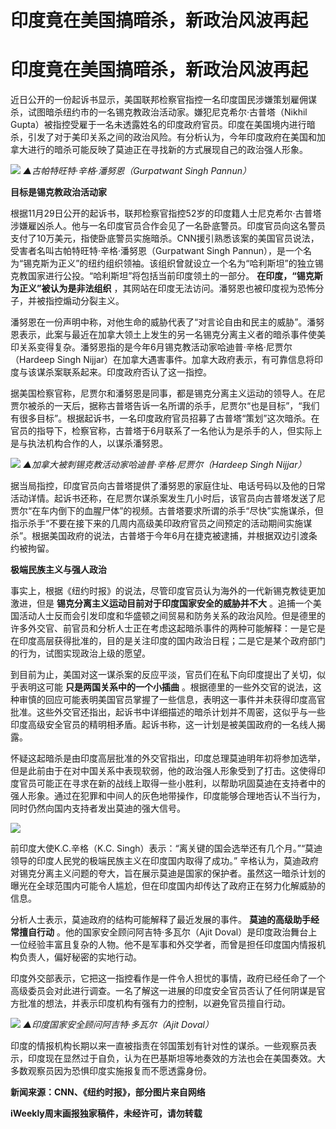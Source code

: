 # 印度竟在美国搞暗杀，新政治风波再起

# 印度竟在美国搞暗杀，新政治风波再起

近日公开的一份起诉书显示，美国联邦检察官指控一名印度国民涉嫌策划雇佣谋杀，试图暗杀纽约市的一名锡克教政治活动家。嫌犯尼克希尔·古普塔（Nikhil
Gupta）被指控受雇于一名未透露姓名的印度政府官员。印度在美国境内进行暗杀，引发了对于美印关系之间的政治风险。有分析认为，今年印度政府在美国和加拿大进行的暗杀可能反映了莫迪正在寻找新的方式展现自己的政治强人形象。

![](https://inews.gtimg.com/om_bt/O1V6UplE34dfKDMoDNNCUylMkbYk8iPD3Gnp8LqCea9_oAA/1000)
_▲古帕特旺特·辛格·潘努恩（Gurpatwant Singh Pannun）_

**目标是锡克教政治活动家**

根据11月29日公开的起诉书，联邦检察官指控52岁的印度籍人士尼克希尔·古普塔涉嫌雇凶杀人。他与一名印度官员合作会见了一名卧底警员。印度官员向这名警员支付了10万美元，指使卧底警员实施暗杀。CNN援引熟悉该案的美国官员说法，受害者名叫古帕特旺特·辛格·潘努恩（Gurpatwant
Singh
Pannun），是一个名为“锡克斯为正义”的纽约组织领袖。该组织曾就设立一个名为“哈利斯坦”的独立锡克教国家进行公投。“哈利斯坦”将包括当前印度领土的一部分。
**在印度，“锡克斯为正义”被认为是非法组织** ，其网站在印度无法访问。潘努恩也被印度视为恐怖分子，并被指控煽动分裂主义。

潘努恩在一份声明中称，对他生命的威胁代表了“对言论自由和民主的威胁”。潘努恩表示，此案与最近在加拿大领土上发生的另一名锡克分离主义者的暗杀事件使美印关系变得复杂。潘努恩指的是今年6月锡克教活动家哈迪普·辛格·尼贾尔（Hardeep
Singh Nijjar）在加拿大遇害事件。加拿大政府表示，有可靠信息将印度与该谋杀案联系起来。印度政府否认了这一指控。

据美国检察官称，尼贾尔和潘努恩是同事，都是锡克分离主义运动的领导人。在尼贾尔被杀的一天后，据称古普塔告诉一名所谓的杀手，尼贾尔“也是目标”，“我们有很多目标”。根据起诉书，一名印度政府官员招募了古普塔“策划”这次暗杀。在官员的指导下，检察官称，古普塔于6月联系了一名他认为是杀手的人，但实际上是与执法机构合作的人，以谋杀潘努恩。

![](https://inews.gtimg.com/om_bt/OsV07-FVMrFuRfNacANk90UaKPciEXU5WaC53Cem7xjOMAA/1000)
_▲加拿大被刺锡克教活动家哈迪普·辛格·尼贾尔（Hardeep Singh Nijjar）_

据当局指控，印度官员向古普塔提供了潘努恩的家庭住址、电话号码以及他的日常活动详情。起诉书还称，在尼贾尔谋杀案发生几小时后，该官员向古普塔发送了尼贾尔“在车内倒下的血腥尸体”的视频。古普塔要求所谓的杀手“尽快”实施谋杀，但指示杀手“不要在接下来的几周内高级美印政府官员之间预定的活动期间实施谋杀”。根据美国政府的说法，古普塔于今年6月在捷克被逮捕，并根据双边引渡条约被拘留。

**极端民族主义与强人政治**

事实上，根据《纽约时报》的说法，尽管印度官员认为海外的一代新锡克教徒更加激进，但是 **锡克分离主义运动目前对于印度国家安全的威胁并不大**
。追捕一个美国活动人士反而会引发印度和华盛顿之间贸易和防务关系的政治风险。但是德里的许多外交官、前官员和分析人士正在考虑这起暗杀事件的两种可能解释：一是它是在印度高层获得批准的，目的是关注印度的国内政治日程；二是它是某个政府部门的行为，试图实现政治上级的愿望。

到目前为止，美国对这一谋杀案的反应平淡，官员们在私下向印度提出了关切，似乎表明这可能 **只是两国关系中的一个小插曲**
。根据德里的一些外交官的说法，这种审慎的回应可能表明美国官员掌握了一些信息，表明这一事件并未获得印度高官批准。这些外交官还指出，起诉书中详细描述的暗杀计划并不周密，这似乎与一些印度高级安全官员的精明相矛盾。起诉书称，这一计划是被美国政府的一名线人揭露。

怀疑这起暗杀是由印度高层批准的外交官指出，印度总理莫迪明年初将参加选举，但是此前由于在对中国关系中表现软弱，他的政治强人形象受到了打击。这使得印度官员可能正在寻求在新的战线上取得一些小胜利，以帮助巩固莫迪在支持者中的强人形象。通过在犯罪和中间人的灰色地带操作，印度能够合理地否认不当行为，同时仍然向国内支持者发出莫迪的强大信号。

![](https://inews.gtimg.com/om_bt/OI_vNCPTaK02Ph6C1MBBgfruCTi9dljcVcjLc3-aiZrrwAA/1000)

前印度大使K.C.辛格（K.C. Singh）表示：“离关键的国会选举还有几个月。”“莫迪领导的印度人民党的极端民族主义在印度国内取得了成功。”
辛格认为，莫迪政府对锡克分离主义问题的夸大，旨在展示莫迪是国家的保护者。虽然这一暗杀计划的曝光在全球范围内可能令人尴尬，但在印度国内却传达了政府正在努力化解威胁的信息。

分析人士表示，莫迪政府的结构可能解释了最近发展的事件。 **莫迪的高级助手经常擅自行动** 。他的国家安全顾问阿吉特·多瓦尔（Ajit
Doval）是印度政治舞台上一位经验丰富且复杂的人物。他不是军事和外交学者，而曾是担任印度国内情报机构负责人，偏好秘密的实地行动。

印度外交部表示，它把这一指控看作是一件令人担忧的事情，政府已经任命了一个高级委员会对此进行调查。一名了解这一进展的印度安全官员否认了任何阴谋是官方批准的想法，并表示印度机构有强有力的控制，以避免官员擅自行动。

![](https://inews.gtimg.com/om_bt/OZ6z1P_JzOGfxibKefu9Lm_XQ5OidkZcpyPV_dOP303wQAA/1000)
_▲印度国家安全顾问阿吉特·多瓦尔（Ajit Doval）_

印度的情报机构长期以来一直被指责在邻国策划有针对性的谋杀。一些观察员表示，印度现在显然过于自负，认为在巴基斯坦等地奏效的方法也会在美国奏效。大多数观察员因为恐惧印度实施报复而不愿透露身份。

**新闻来源：CNN、《纽约时报》，部分图片来自网络**

**iWeekly周末画报独家稿件，未经许可，请勿转载**

